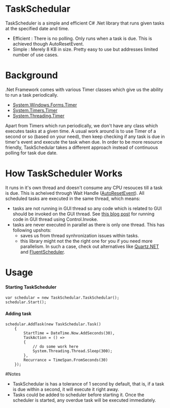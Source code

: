 # TaskSchedular

TaskScheduler is a simple and efficient C# .Net library that runs given tasks at the specified date and time.
 
- Efficient : There is no polling. Only runs when a task is due. This is achieved though AutoResetEvent.
- Simple  : Merely 8 KB in size. Pretty easy to use but addresses limited number of use cases.

# Background
 
.Net Framework comes with various Timer classes which give us the ability to run a task periodically.
 
- [System.Windows.Forms.Timer](https://msdn.microsoft.com/en-us/library/system.windows.forms.timer%28v=vs.110%29.aspx)
- [System.Timers.Timer](https://msdn.microsoft.com/en-us/library/system.timers.timer%28v=vs.110%29.aspx)  
- [System.Threading.Timer](https://msdn.microsoft.com/en-us/library/system.threading.timer%28v=vs.110%29.aspx)
 
Apart from Timers which run periodically, we don't have any class which executes tasks at a given time. A usual work around is to use Timer of a second or so (based on your need), then keep checking if any task is due in timer's event and execute the task when due. In order to be more resource friendly, TaskSchedular takes a different approach instead of continuous polling for task due date.

# How TaskScheduler Works
 
It runs in it's own thread and doesn't consume any CPU resouces till a task is due. This is acheived through Wait Handle ([AutoResetEvent](https://msdn.microsoft.com/en-us/library/system.threading.autoresetevent%28v=vs.110%29.aspx)). All scheduled tasks are executed in the same thread, which means:
- tasks are not running in GUI thread so any code which is related to GUI should be invoked on the GUI thread. See [this blog post](http://umaranis.com/2014/05/25/keeping-ui-responsive-c-net/) for running code in GUI thread using Control.Invoke.
- tasks are never executed in parallel as there is only one thread. This has following upshots:
  - saves us from thread synhronization issues within tasks.
  - this library might not the the right one for you if you need more parallelism. In such a case, check out alternatives like [Quartz.NET](http://www.quartz-scheduler.net/) and [FluentScheduler](https://github.com/jgeurts/FluentScheduler).

# Usage 
 
#### Starting TaskScheduler
 
```
var schedular = new TaskSchedular.TaskSchedular();
schedular.Start();
```

#### Adding task

``` 
schedular.AddTask(new TaskSchedular.Task()
    {
        StartTime = DateTime.Now.AddSeconds(30),
        TaskAction = () =>
        {
            // do some work here
            System.Threading.Thread.Sleep(300);
        },
        Recurrance = TimeSpan.FromSeconds(30)
    });
```

#Notes

- TaskSchedular is has a tolerance of 1 second by default, that is, if a task is due within a second, it will execute it right away.
- Tasks could be added to scheduler before starting it. Once the scheduler is started, any overdue task will be executed immediately.
